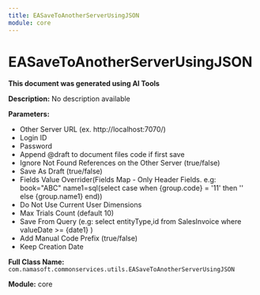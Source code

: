 ```yaml
---
title: EASaveToAnotherServerUsingJSON
module: core
---
```



<div class='entity-flows'>

# EASaveToAnotherServerUsingJSON

**This document was generated using AI Tools**

**Description:** No description available

**Parameters:**
- Other Server URL (ex. http://localhost:7070/)
- Login ID
- Password
- Append @draft to document files code if first save
- Ignore Not Found References on the Other Server (true/false)
- Save As Draft (true/false)
- Fields Value Overrider(Fields Map - Only Header Fields. e.g: 
book="ABC"
name1=sql(select case when {group.code} = '11' then '' else {group.name1} end))
- Do Not Use Current User Dimensions
- Max Trials Count (default 10)
- Save From Query (e.g: select entityType,id from SalesInvoice where valueDate >= {date1} )
- Add Manual Code Prefix (true/false)
- Keep Creation Date

**Full Class Name:** `com.namasoft.commonservices.utils.EASaveToAnotherServerUsingJSON`

**Module:** core


</div>

